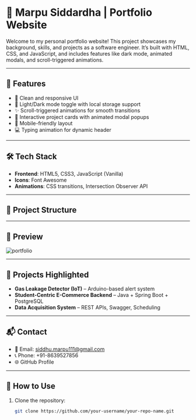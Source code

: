 # 💼 Marpu Siddardha | Portfolio Website

Welcome to my personal portfolio website! This project showcases my background, skills, and projects as a software engineer. It’s built with HTML, CSS, and JavaScript, and includes features like dark mode, animated modals, and scroll-triggered animations.

---

## 🚀 Features

- 🎨 Clean and responsive UI
- 🌙 Light/Dark mode toggle with local storage support
- ✨ Scroll-triggered animations for smooth transitions
- 🧠 Interactive project cards with animated modal popups
- 📱 Mobile-friendly layout
- 💻 Typing animation for dynamic header

---

## 🛠️ Tech Stack

- **Frontend**: HTML5, CSS3, JavaScript (Vanilla)
- **Icons**: Font Awesome
- **Animations**: CSS transitions, Intersection Observer API

---

## 📂 Project Structure

---

## 📸 Preview

![portfolio](https://github.com/user-attachments/assets/c04d1af3-049e-4ff6-ad1c-200962aef8eb)




---

## 🧠 Projects Highlighted

- **Gas Leakage Detector (IoT)** – Arduino-based alert system
- **Student-Centric E-Commerce Backend** – Java + Spring Boot + PostgreSQL
- **Data Acquisition System** – REST APIs, Swagger, Scheduling

---

## 📬 Contact

- 📧 Email: siddhu.marpu111@gmail.com  
- 📞 Phone: +91-8639527856  
- 🌐 GitHub Profile

---

## 📌 How to Use

1. Clone the repository:
   ```bash
   git clone https://github.com/your-username/your-repo-name.git
